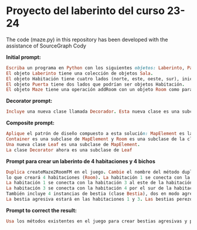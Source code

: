 # Proyecto del laberinto del curso 23-24

The code (maze.py) in this repository has been developed with the assistance of SourceGraph Cody

**Initial prompt:**
```ruby
Escriba un programa en Python con los siguientes objetos: Laberinto, Pared, Puerta y Habitación.
El objeto Laberinto tiene una colección de objetos Sala.
El objeto Habitación tiene cuatro lados (norte, este, oeste, sur), inicialmente cada lado es un objeto Pared.
El objeto Puerta tiene dos lados que podrían ser objetos Habitación.
El objeto Maze tiene una operación addRoom con un objeto Room como parámetro.
```

**Decorator prompt:**
```ruby
Incluye una nueva clase llamada Decorador. Esta nueva clase es una subclase de MapElement
```

**Composite prompt:**
```ruby
Aplique el patrón de diseño compuesto a esta solución: MapElement es la clase Componente,
Container es una subclase de MapElement y Room es una subclase de la clase Container.
Una nueva clase Leaf es una subclase de MapElement.
La clase Decorator ahora es una subclase de Leaf
```

**Prompt para crear un laberinto de 4 habitaciones y 4 bichos**
```ruby
Duplica createMaze2RoomFM en el juego. Cambie el nombre del método duplicado para crear4Room2BeastFM,
lo que creará 4 habitaciones (Room). La habitación 1 se conecta con la habitación 2 por una puerta en el sur de la habitación 1.
La habitación 1 se conecta con la habitación 3 al este de la habitación 1.
La habitación 3 se conecta con la habitación 4 por el sur de la habitación 3. La habitación 2 se conecta con la habitación 4 por el este de la habitación 3.
También incluye 4 instancias de bestia (clase Bestia), dos en modo agresivo y dos en modo perezoso.
La bestia agresiva estará en las habitaciones 1 y 3. Las bestias perezosas estarán en las habitaciones 2 y 4.
```

**Prompt to correct the result:**
```ruby
Usa los métodos existentes en el juego para crear bestias agresivas y perezosas.
```
